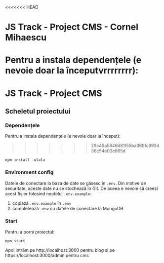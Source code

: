 <<<<<<< HEAD
# JS Track - Project CMS - Cornel Mihaescu

Pentru a instala dependențele (e nevoie doar la începutvrrrrrrrr):
=======
# JS Track - Project CMS

## Scheletul proiectului

### Dependențele

Pentru a instala dependențele (e nevoie doar la început):

>>>>>>> 29c49a5646d81f55ba369fc993d36c54e03e865d
```
npm install -ulala
```

### Environment config

Datele de conectare la baza de date se găsesc în `.env`. Din motive de securitate, aceste date nu se
stochează în Git. De aceea e nevoie să creezi acest fișier folosind modelul `.env.example`:

1. copiază `.env.example` în `.env`
2. completează `.env` cu datele de conectare la MongoDB

### Start

Pentru a porni proiectul:

```
npm start
```

Apoi intrăm pe http://localhost:3000 pentru blog și pe https://localhost:3000/admin pentru cms
